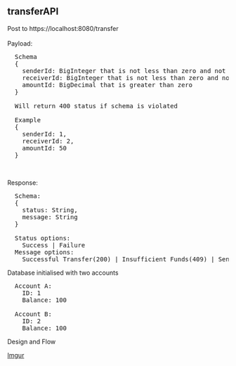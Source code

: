 <h2>transferAPI</h2>

Post to https://localhost:8080/transfer
<br><br>
Payload: 
<pre>
  Schema
  { 
    senderId: BigInteger that is not less than zero and not the same as receiver id
    receiverId: BigInteger that is not less than zero and not the same as sender id
    amountId: BigDecimal that is greater than zero
  }
  
  Will return 400 status if schema is violated
  
  Example
  {
    senderId: 1,
    receiverId: 2,
    amountId: 50
  }
  
  
</pre>

Response:
<pre>
  Schema:
  {
    status: String,
    message: String
  }
  
  Status options: 
    Success | Failure
  Message options:
    Successful Transfer(200) | Insufficient Funds(409) | Sender account not found(422) | Receiver account not found(422)
</pre>

Database initialised with two accounts
<pre>
  Account A: 
    ID: 1
    Balance: 100
   
  Account B:
    ID: 2
    Balance: 100
</pre>

Design and Flow

[Imgur](https://i.imgur.com/dAsBn5W.jpg)

